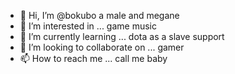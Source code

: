 - 👋 Hi, I’m @bokubo
  a male and megane
- 👀 I’m interested in ...
  game
  music
- 🌱 I’m currently learning ...
  dota as a slave support
- 💞️ I’m looking to collaborate on ...
  gamer
- 📫 How to reach me ...
  call me baby
<!---
bokubo/bokubo is a ✨ special ✨ repository because its `README.md` (this file) appears on your GitHub profile.
You can click the Preview link to take a look at your changes.
--->
